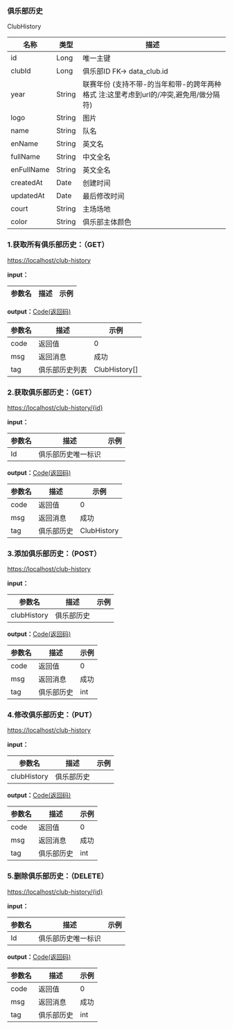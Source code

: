 ### 俱乐部历史 ###
<A NAME="ClubHistory">ClubHistory</A>

名称|类型|描述
-|-|-
id                  |Long      |唯一主键
clubId              |Long      |俱乐部ID   FK-> data_club.id
year                |String    |联赛年份 (支持不带-的当年和带-的跨年两种格式 注:这里考虑到url的/冲突,避免用/做分隔符)
logo                |String    |图片
name                |String    |队名
enName              |String    |英文名
fullName            |String    |中文全名
enFullName          |String    |英文全名
createdAt           |Date      |创建时间
updatedAt           |Date      |最后修改时间
court               |String    |主场场地
color               |String    |俱乐部主体颜色

### 1.获取所有俱乐部历史：（GET） ###
[https://localhost/club-history](https://localhost/club-history)

**input：**

参数名 		|描述	|示例
 --------- | ------|------

**output：**<A HREF="#Code">Code(返回码)</A>

参数名 		|描述	|示例
 --------- | ------|------
code 		|返回值	|0
msg			|返回消息|成功
tag         |俱乐部历史列表|ClubHistory[]

### 2.获取俱乐部历史：（GET） ###
[https://localhost/club-history/{id}](https://localhost/club-history/{id})

**input：**

参数名 		|描述	|示例
 --------- | ------|------
Id| 俱乐部历史唯一标识 |   

**output：**<A HREF="#Code">Code(返回码)</A>

参数名 		|描述	|示例
 --------- | ------|------
code 		|返回值	|0
msg			|返回消息|成功
tag         |俱乐部历史|ClubHistory

### 3.添加俱乐部历史：（POST） ###
[https://localhost/club-history](https://localhost/club-history)

**input：**

参数名 		|描述	|示例
 --------- | ------|------
clubHistory| 俱乐部历史 |   

**output：**<A HREF="#Code">Code(返回码)</A>

参数名 		|描述	|示例
 --------- | ------|------
code 		|返回值	|0
msg			|返回消息|成功
tag         |俱乐部历史|int

### 4.修改俱乐部历史：（PUT） ###
[https://localhost/club-history](https://localhost/club-history)

**input：**

参数名 		|描述	|示例
 --------- | ------|------
clubHistory| 俱乐部历史 |   

**output：**<A HREF="#Code">Code(返回码)</A>

参数名 		|描述	|示例
 --------- | ------|------
code 		|返回值	|0
msg			|返回消息|成功
tag         |俱乐部历史|int

### 5.删除俱乐部历史：（DELETE） ###
[https://localhost/club-history/{id}](https://localhost/club-history/{id})

**input：**

参数名 		|描述	|示例
 --------- | ------|------
Id| 俱乐部历史唯一标识 |   

**output：**<A HREF="#Code">Code(返回码)</A>

参数名 		|描述	|示例
 --------- | ------|------
code 		|返回值	|0
msg			|返回消息|成功
tag         |俱乐部历史|int


